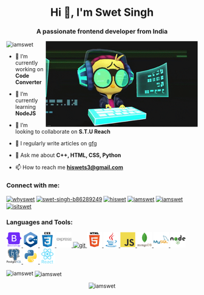 <h1 align="center">Hi 👋, I'm Swet Singh</h1>
<h3 align="center">A passionate frontend developer from India</h3>
<img align="right" alt="code" width="400" src="custom.gif" >
<p align="left"> <img src="https://komarev.com/ghpvc/?username=iamswet&label=Profile%20views&color=0e75b6&style=flat" alt="iamswet" /> </p>


- 🔭 I’m currently working on **Code Converter**

- 🌱 I’m currently learning **NodeJS**

- 👯 I’m looking to collaborate on **S.T.U Reach**

- 📝 I regularly write articles on [gfg](gfg)

- 💬 Ask me about **C++, HTML, CSS, Python**

- 📫 How to reach me **hiswets3@gmail.com**

<h3 align="left">Connect with me:</h3>
<p align="left">
<a href="https://twitter.com/whyswet" target="blank"><img align="center" src="https://raw.githubusercontent.com/rahuldkjain/github-profile-readme-generator/master/src/images/icons/Social/twitter.svg" alt="whyswet" height="30" width="40" /></a>
<a href="https://linkedin.com/in/swet-singh-b86289249" target="blank"><img align="center" src="https://raw.githubusercontent.com/rahuldkjain/github-profile-readme-generator/master/src/images/icons/Social/linked-in-alt.svg" alt="swet-singh-b86289249" height="30" width="40" /></a>
<a href="https://fb.com/hiswet" target="blank"><img align="center" src="https://raw.githubusercontent.com/rahuldkjain/github-profile-readme-generator/master/src/images/icons/Social/facebook.svg" alt="hiswet" height="30" width="40" /></a>
<a href="https://instagram.com/iamswet" target="blank"><img align="center" src="https://raw.githubusercontent.com/rahuldkjain/github-profile-readme-generator/master/src/images/icons/Social/instagram.svg" alt="iamswet" height="30" width="40" /></a>
<a href="https://www.codechef.com/users/iamswet" target="blank"><img align="center" src="https://cdn.jsdelivr.net/npm/simple-icons@3.1.0/icons/codechef.svg" alt="iamswet" height="30" width="40" /></a>
<a href="https://www.leetcode.com/isitswet" target="blank"><img align="center" src="https://raw.githubusercontent.com/rahuldkjain/github-profile-readme-generator/master/src/images/icons/Social/leet-code.svg" alt="isitswet" height="30" width="40" /></a>
</p>  

<h3 align="left">Languages and Tools:</h3>
<p align="left"> <a href="https://getbootstrap.com" target="_blank" rel="noreferrer"> <img src="https://raw.githubusercontent.com/devicons/devicon/master/icons/bootstrap/bootstrap-plain-wordmark.svg" alt="bootstrap" width="40" height="40"/> </a> <a href="https://www.w3schools.com/cpp/" target="_blank" rel="noreferrer"> <img src="https://raw.githubusercontent.com/devicons/devicon/master/icons/cplusplus/cplusplus-original.svg" alt="cplusplus" width="40" height="40"/> </a> <a href="https://www.w3schools.com/css/" target="_blank" rel="noreferrer"> <img src="https://raw.githubusercontent.com/devicons/devicon/master/icons/css3/css3-original-wordmark.svg" alt="css3" width="40" height="40"/> </a> <a href="https://expressjs.com" target="_blank" rel="noreferrer"> <img src="https://raw.githubusercontent.com/devicons/devicon/master/icons/express/express-original-wordmark.svg" alt="express" width="40" height="40"/> </a> <a href="https://git-scm.com/" target="_blank" rel="noreferrer"> <img src="https://www.vectorlogo.zone/logos/git-scm/git-scm-icon.svg" alt="git" width="40" height="40"/> </a> <a href="https://www.w3.org/html/" target="_blank" rel="noreferrer"> <img src="https://raw.githubusercontent.com/devicons/devicon/master/icons/html5/html5-original-wordmark.svg" alt="html5" width="40" height="40"/> </a> <a href="https://www.java.com" target="_blank" rel="noreferrer"> <img src="https://raw.githubusercontent.com/devicons/devicon/master/icons/java/java-original.svg" alt="java" width="40" height="40"/> </a> <a href="https://developer.mozilla.org/en-US/docs/Web/JavaScript" target="_blank" rel="noreferrer"> <img src="https://raw.githubusercontent.com/devicons/devicon/master/icons/javascript/javascript-original.svg" alt="javascript" width="40" height="40"/> </a> <a href="https://www.mongodb.com/" target="_blank" rel="noreferrer"> <img src="https://raw.githubusercontent.com/devicons/devicon/master/icons/mongodb/mongodb-original-wordmark.svg" alt="mongodb" width="40" height="40"/> </a> <a href="https://www.mysql.com/" target="_blank" rel="noreferrer"> <img src="https://raw.githubusercontent.com/devicons/devicon/master/icons/mysql/mysql-original-wordmark.svg" alt="mysql" width="40" height="40"/> </a> <a href="https://nodejs.org" target="_blank" rel="noreferrer"> <img src="https://raw.githubusercontent.com/devicons/devicon/master/icons/nodejs/nodejs-original-wordmark.svg" alt="nodejs" width="40" height="40"/> </a> <a href="https://www.postgresql.org" target="_blank" rel="noreferrer"> <img src="https://raw.githubusercontent.com/devicons/devicon/master/icons/postgresql/postgresql-original-wordmark.svg" alt="postgresql" width="40" height="40"/> </a> <a href="https://www.python.org" target="_blank" rel="noreferrer"> <img src="https://raw.githubusercontent.com/devicons/devicon/master/icons/python/python-original.svg" alt="python" width="40" height="40"/> </a> <a href="https://reactjs.org/" target="_blank" rel="noreferrer"> <img src="https://raw.githubusercontent.com/devicons/devicon/master/icons/react/react-original-wordmark.svg" alt="react" width="40" height="40"/> </a> </p>


<p><img align="left" src="https://github-readme-stats.vercel.app/api/top-langs?username=iamswet&theme=neon&show_icons=true&locale=en&layout=compact" alt="iamswet" /></p>

<p>&nbsp;<img align="center" src="https://github-readme-stats.vercel.app/api?username=iamswet&theme=neon&show_icons=true&locale=en" alt="iamswet" /></p>

<center>
<img src="https://github-readme-streak-stats.herokuapp.com/?user=iamswet&theme=neon" alt="iamswet" />
</center>
